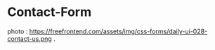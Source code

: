 # Contact-Form


photo :
https://freefrontend.com/assets/img/css-forms/daily-ui-028-contact-us.png
.
